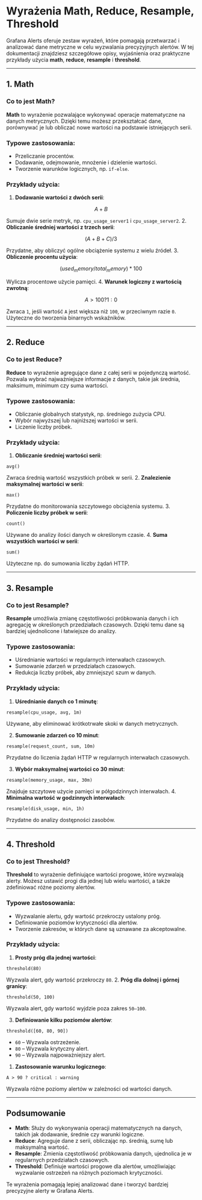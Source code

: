 # Wyrażenia Math, Reduce, Resample, Threshold


Grafana Alerts oferuje zestaw wyrażeń, które pomagają przetwarzać i analizować dane metryczne w celu wyzwalania precyzyjnych alertów. W tej dokumentacji znajdziesz szczegółowe opisy, wyjaśnienia oraz praktyczne przykłady użycia **math**, **reduce**, **resample** i **threshold**.

---
## 1. Math
### Co to jest Math?

**Math** to wyrażenie pozwalające wykonywać operacje matematyczne na danych metrycznych. Dzięki temu możesz przekształcać dane, porównywać je lub obliczać nowe wartości na podstawie istniejących serii.

### Typowe zastosowania:

- Przeliczanie procentów.
- Dodawanie, odejmowanie, mnożenie i dzielenie wartości.
- Tworzenie warunków logicznych, np. `if-else`.

### Przykłady użycia:

1. **Dodawanie wartości z dwóch serii**:
```math
A + B
```

Sumuje dwie serie metryk, np. `cpu_usage_server1` i `cpu_usage_server2`.
2. **Obliczanie średniej wartości z trzech serii**:

```math
(A + B + C) / 3
```

Przydatne, aby obliczyć ogólne obciążenie systemu z wielu źródeł.
3. **Obliczenie procentu użycia**:

```math
(used_memory / total_memory) * 100
```

Wylicza procentowe użycie pamięci.
4. **Warunek logiczny z wartością zwrotną**:

```math
A > 100 ? 1 : 0
```

Zwraca `1`, jeśli wartość `A` jest większa niż `100`, w przeciwnym razie `0`. Użyteczne do tworzenia binarnych wskaźników.

---
## 2. Reduce

  ### Co to jest Reduce?

**Reduce** to wyrażenie agregujące dane z całej serii w pojedynczą wartość. Pozwala wybrać najważniejsze informacje z danych, takie jak średnia, maksimum, minimum czy suma wartości.

  ### Typowe zastosowania:

- Obliczanie globalnych statystyk, np. średniego zużycia CPU.
- Wybór najwyższej lub najniższej wartości w serii.
- Liczenie liczby próbek.
### Przykłady użycia:

1. **Obliczanie średniej wartości serii**:

```reduce
avg()
```

Zwraca średnią wartość wszystkich próbek w serii.
2. **Znalezienie maksymalnej wartości w serii**:

```reduce
max()
```

Przydatne do monitorowania szczytowego obciążenia systemu.
3. **Policzenie liczby próbek w serii**:

```reduce
count()
```

Używane do analizy ilości danych w określonym czasie.
4. **Suma wszystkich wartości w serii**:

```reduce
sum()
```

Użyteczne np. do sumowania liczby żądań HTTP.

---
## 3. Resample
### Co to jest Resample?

**Resample** umożliwia zmianę częstotliwości próbkowania danych i ich agregację w określonych przedziałach czasowych. Dzięki temu dane są bardziej ujednolicone i łatwiejsze do analizy.

### Typowe zastosowania:

- Uśrednianie wartości w regularnych interwałach czasowych.
- Sumowanie zdarzeń w przedziałach czasowych.
- Redukcja liczby próbek, aby zmniejszyć szum w danych.
### Przykłady użycia:

1. **Uśrednianie danych co 1 minutę**:

```resample
resample(cpu_usage, avg, 1m)
```

Używane, aby eliminować krótkotrwałe skoki w danych metrycznych.

2. **Sumowanie zdarzeń co 10 minut**:

```resample
resample(request_count, sum, 10m)
```

Przydatne do liczenia żądań HTTP w regularnych interwałach czasowych.

3. **Wybór maksymalnej wartości co 30 minut**:

```resample
resample(memory_usage, max, 30m)
```

Znajduje szczytowe użycie pamięci w półgodzinnych interwałach.
4. **Minimalna wartość w godzinnych interwałach**:

```resample
resample(disk_usage, min, 1h)
```

Przydatne do analizy dostępności zasobów.

---
## 4. Threshold

### Co to jest Threshold?

**Threshold** to wyrażenie definiujące wartości progowe, które wyzwalają alerty. Możesz ustawić progi dla jednej lub wielu wartości, a także zdefiniować różne poziomy alertów.
### Typowe zastosowania:

- Wyzwalanie alertu, gdy wartość przekroczy ustalony próg.
- Definiowanie poziomów krytyczności dla alertów.
- Tworzenie zakresów, w których dane są uznawane za akceptowalne.
### Przykłady użycia:

1. **Prosty próg dla jednej wartości**:

```threshold
threshold(80)
```

Wyzwala alert, gdy wartość przekroczy `80`.
2. **Próg dla dolnej i górnej granicy**:

```threshold
threshold(50, 100)
```

Wyzwala alert, gdy wartość wyjdzie poza zakres `50–100`.

3. **Definiowanie kilku poziomów alertów**:

```threshold
threshold([60, 80, 90])
```

- `60` – Wyzwala ostrzeżenie.
- `80` – Wyzwala krytyczny alert.
- `90` – Wyzwala najpoważniejszy alert.

1. **Zastosowanie warunku logicznego**:

```threshold
A > 90 ? critical : warning
```

Wyzwala różne poziomy alertów w zależności od wartości danych.

---
## Podsumowanie

- **Math**: Służy do wykonywania operacji matematycznych na danych, takich jak dodawanie, średnie czy warunki logiczne.
- **Reduce**: Agreguje dane z serii, obliczając np. średnią, sumę lub maksymalną wartość.
- **Resample**: Zmienia częstotliwość próbkowania danych, ujednolica je w regularnych przedziałach czasowych.
- **Threshold**: Definiuje wartości progowe dla alertów, umożliwiając wyzwalanie ostrzeżeń na różnych poziomach krytyczności.

Te wyrażenia pomagają lepiej analizować dane i tworzyć bardziej precyzyjne alerty w Grafana Alerts.